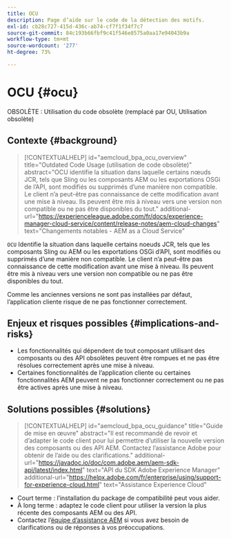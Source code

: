```yaml
---
title: OCU
description: Page d’aide sur le code de la détection des motifs.
exl-id: cb28c727-415d-436c-ab74-cf7f1f34f7c7
source-git-commit: 84c193b66fbf9c41f546e8575a0aa17e94043b9a
workflow-type: tm+mt
source-wordcount: '277'
ht-degree: 73%

---
```


# OCU {#ocu}

OBSOLÈTE : Utilisation du code obsolète (remplacé par OU, Utilisation obsolète)

## Contexte {#background}

>[!CONTEXTUALHELP]
>id="aemcloud_bpa_ocu_overview"
>title="Outdated Code Usage (utilisation de code obsolète)"
>abstract="OCU identifie la situation dans laquelle certains nœuds JCR, tels que Sling ou les composants AEM ou les exportations OSGi de l’API, sont modifiés ou supprimés d’une manière non compatible. Le client n’a peut-être pas connaissance de cette modification avant une mise à niveau. Ils peuvent être mis à niveau vers une version non compatible ou ne pas être disponibles du tout."
>additional-url="https://experienceleague.adobe.com/fr/docs/experience-manager-cloud-service/content/release-notes/aem-cloud-changes" text="Changements notables - AEM as a Cloud Service"

`OCU`  Identifie la situation dans laquelle certains noeuds JCR, tels que les composants Sling ou AEM ou les exportations OSGi d’API, sont modifiés ou supprimés d’une manière non compatible. Le client n’a peut-être pas connaissance de cette modification avant une mise à niveau. Ils peuvent être mis à niveau vers une version non compatible ou ne pas être disponibles du tout.

Comme les anciennes versions ne sont pas installées par défaut, l’application cliente risque de ne pas fonctionner correctement.

## Enjeux et risques possibles {#implications-and-risks}

* Les fonctionnalités qui dépendent de tout composant utilisant des composants ou des API obsolètes peuvent être rompues et ne pas être résolues correctement après une mise à niveau.
* Certaines fonctionnalités de l’application cliente ou certaines fonctionnalités AEM peuvent ne pas fonctionner correctement ou ne pas être actives après une mise à niveau.

## Solutions possibles {#solutions}

>[!CONTEXTUALHELP]
>id="aemcloud_bpa_ocu_guidance"
>title="Guide de mise en œuvre"
>abstract="Il est recommandé de revoir et d’adapter le code client pour lui permettre d’utiliser la nouvelle version des composants ou des API AEM. Contactez l’assistance Adobe pour obtenir de l’aide ou des clarifications."
>additional-url="https://javadoc.io/doc/com.adobe.aem/aem-sdk-api/latest/index.html" text="API du SDK Adobe Experience Manager"
>additional-url="https://helpx.adobe.com/fr/enterprise/using/support-for-experience-cloud.html" text="Assistance Experience Cloud"

* Court terme : l’installation du package de compatibilité peut vous aider.
* À long terme : adaptez le code client pour utiliser la version la plus récente des composants AEM ou des API.
* Contactez l’[équipe d’assistance AEM](https://helpx.adobe.com/fr/enterprise/using/support-for-experience-cloud.html) si vous avez besoin de clarifications ou de réponses à vos préoccupations.
